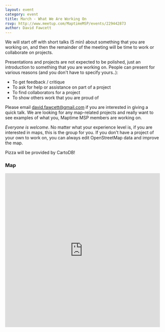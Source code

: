 ```yaml
---
layout: event
category: event
title: March - What We Are Working On
rsvp: http://www.meetup.com/MaptimeMSP/events/229442873
author: David Fawcett
---
```


We will start off with short talks (5 min) about something that you are working on, and then the remainder of the meeting will be time to work or collaborate on projects.  

Presentations and projects are not expected to be polished, just an introduction to something that you are working on.  People can present for various reasons (and you don't have to specify yours..):

* To get feedback / critique  
* To ask for help or assistance on part of a project  
* To find collaborators for a project  
* To show others work that you are proud of  

Please email david.fawcett@gmail.com if you are interested in giving a quick talk.  We are looking for any map-related projects and really want to see examples of what you, Maptime MSP members are working on.

_Everyone is welcome_.  No matter what your experience level is, if you are interested in maps, this is the group for you.  If you don't have a project of your own to work on, you can always edit OpenStreetMap data and improve the map.

Pizza will be provided by CartoDB!

### Map

<iframe width='100%' height='500px' frameBorder='0' src='https://a.tiles.mapbox.com/v4/hockeyduck30.pc1gp5cd/attribution,zoompan,zoomwheel,share.html?access_token=pk.eyJ1IjoiaG9ja2V5ZHVjazMwIiwiYSI6InE4cmFHNlUifQ.X5m_TSatNjZs6Vc7B3_m2A'></iframe>

